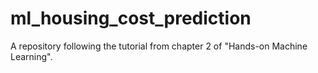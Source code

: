 # ml_housing_cost_prediction
A repository following the tutorial from chapter 2 of  "Hands-on Machine Learning". 
